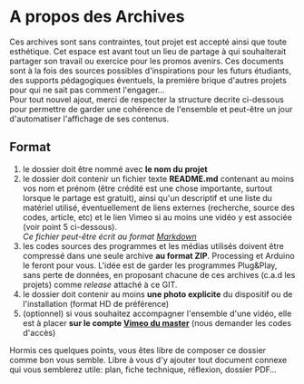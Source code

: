 A propos des Archives
=====================

Ces archives sont sans contraintes, tout projet est accepté ainsi que toute esthétique. Cet espace est avant tout un lieu de partage à qui souhaiterait partager son travail ou exercice pour les promos avenirs.
Ces documents sont à la fois des sources possibles d'inspirations pour les futurs étudiants, des supports pédagogiques éventuels, la première brique d'autres projets pour qui ne sait pas comment l'engager…  
Pour tout nouvel ajout, merci de respecter la structure decrite ci-dessous pour permettre de garder une cohérence de l'ensemble et peut-être un jour d'automatiser l'affichage de ses contenus.


Format
------

1. le dossier doit être nommé avec **le nom du projet**
2. le dossier doit contenir un fichier texte **README.md** contenant au moins vos nom et prénom (être crédité est une chose importante, surtout lorsque le partage est gratuit), ainsi qu'un descriptif et une liste du matériel utilisé, éventuellement de liens externes (recherche, source des codes, article, etc) et le lien Vimeo si au moins une vidéo y est associée (voir point 5 ci-dessous).  
*Ce fichier peut-être écrit au format [Markdown](https://daringfireball.net/projects/markdown/syntax)*
3. les codes sources des programmes et les médias utilisés doivent être compressé dans une seule archive **au format ZIP**. Processing et Arduino le feront pour vous. L'idée est de garder les programmes Plug&Play, sans perte de données, en proposant chacune de ces archives (c.a.d les projets) comme *release* attaché à ce GIT.
4. le dossier doit contenir au moins **une photo explicite** du dispositif ou de l'installation (format HD de préférence)
5. (optionnel) si vous souhaitez accompagner l'ensemble d'une vidéo, elle est à placer **sur le compte [Vimeo du master](http://vimeo.com/user15038926)** (nous demander les codes d'accès)

Hormis ces quelques points, vous êtes libre de composer ce dossier comme bon vous semble. Libre à vous d'y ajouter tout document connexe qui vous semblerez utile: plan, fiche technique, réflexion, dossier PDF…